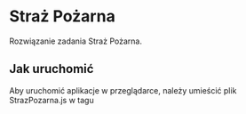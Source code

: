 # Straż Pożarna

Rozwiązanie zadania Straż Pożarna.

## Jak uruchomić

Aby uruchomić aplikacje w przeglądarce, należy umieścić plik StrazPozarna.js w tagu <script> <\script> w pustym pliku html.

index.html :
```html
<html>
<head>

</head>
<body>
  <script src="StrazPozarna.js"></script>
</body>
</html>

```
Następnie otworzyć plik w przeglądarce internetowej i wybrać plik z rozszerzeniem .json . Wygenerowany zostanie graf połączeń miast zapisanych w pliku .json oraz legenda oznaczeń na grafie.

###Wykorzystane technologie

1.JavaScript
2.Biblioteka Vis.js (http://visjs.org/)

